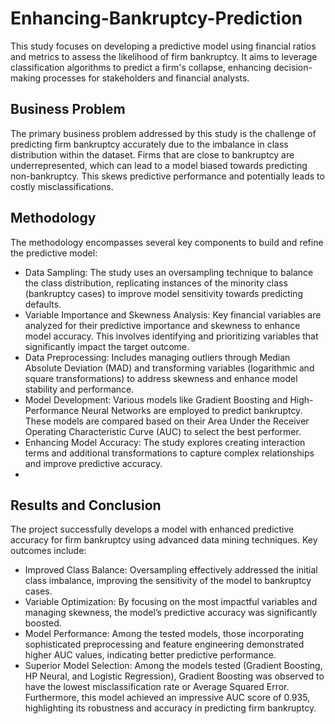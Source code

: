 # Enhancing-Bankruptcy-Prediction
This study focuses on developing a predictive model using financial ratios and metrics to assess the likelihood of firm bankruptcy. It aims to leverage classification algorithms to predict a firm's collapse, enhancing decision-making processes for stakeholders and financial analysts.

## Business Problem
The primary business problem addressed by this study is the challenge of predicting firm bankruptcy accurately due to the imbalance in class distribution within the dataset. Firms that are close to bankruptcy are underrepresented, which can lead to a model biased towards predicting non-bankruptcy. This skews predictive performance and potentially leads to costly misclassifications.

## Methodology
The methodology encompasses several key components to build and refine the predictive model:
* Data Sampling: The study uses an oversampling technique to balance the class distribution, replicating instances of the minority class (bankruptcy cases) to improve model sensitivity towards predicting defaults.
* Variable Importance and Skewness Analysis: Key financial variables are analyzed for their predictive importance and skewness to enhance model accuracy. This involves identifying and prioritizing variables that significantly impact the target outcome.
* Data Preprocessing: Includes managing outliers through Median Absolute Deviation (MAD) and transforming variables (logarithmic and square transformations) to address skewness and enhance model stability and performance.
* Model Development: Various models like Gradient Boosting and High-Performance Neural Networks are employed to predict bankruptcy. These models are compared based on their Area Under the Receiver Operating Characteristic Curve (AUC) to select the best performer.
* Enhancing Model Accuracy: The study explores creating interaction terms and additional transformations to capture complex relationships and improve predictive accuracy.
* 
## Results and Conclusion
The project successfully develops a model with enhanced predictive accuracy for firm bankruptcy using advanced data mining techniques. Key outcomes include:
* Improved Class Balance: Oversampling effectively addressed the initial class imbalance, improving the sensitivity of the model to bankruptcy cases.
* Variable Optimization: By focusing on the most impactful variables and managing skewness, the model’s predictive accuracy was significantly boosted.
* Model Performance: Among the tested models, those incorporating sophisticated preprocessing and feature engineering demonstrated higher AUC values, indicating better predictive performance.
* Superior Model Selection: Among the models tested (Gradient Boosting, HP Neural, and Logistic Regression), Gradient Boosting was observed to have the lowest misclassification rate or Average Squared Error. Furthermore, this model achieved an impressive AUC score of 0.935, highlighting its robustness and accuracy in predicting firm bankruptcy.
